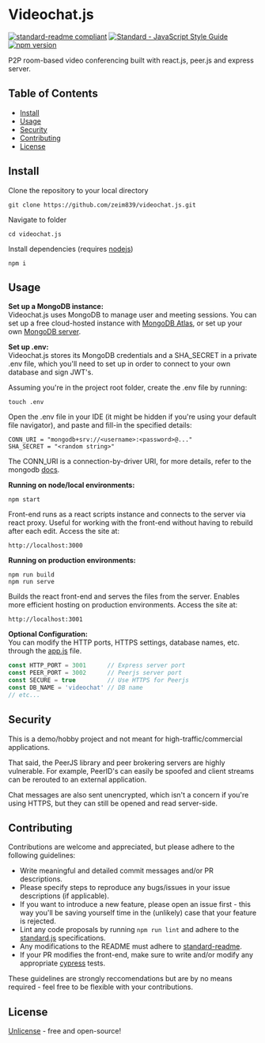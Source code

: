 # Videochat.js
[![standard-readme compliant](https://img.shields.io/badge/readme%20style-standard-brightgreen.svg?style=flat-square)](https://github.com/RichardLitt/standard-readme) <a href="https://standardjs.com"><img src="https://img.shields.io/badge/code_style-standard-brightgreen.svg" alt="Standard - JavaScript Style Guide"></a> <a href="https://www.npmjs.com/package/standard"> <img src="https://img.shields.io/npm/v/standard.svg" alt="npm version"></a>

P2P room-based video conferencing built with react.js, peer.js and express server. 

## Table of Contents
- [Install](#install)
- [Usage](#usage)
- [Security](#security)
- [Contributing](#contributing)
- [License](#license)

## Install
Clone the repository to your local directory
```
git clone https://github.com/zeim839/videochat.js.git
```
Navigate to folder
```
cd videochat.js
```
Install dependencies (requires [nodejs](https://nodejs.org/))
```
npm i
```

## Usage
<b> Set up a MongoDB instance: </b> <br>
Videochat.js uses MongoDB to manage user and meeting sessions. You can set up a free cloud-hosted instance with [MongoDB Atlas](https://www.mongodb.com/atlas), or set up your own [MongoDB server](https://www.mongodb.com/try/download/community).

<b> Set up .env: </b> <br>
Videochat.js stores its MongoDB credentials and a SHA_SECRET in a private .env file, which you'll need to set up in order to connect to your own database and sign JWT's. <br>

Assuming you're in the project root folder, create the .env file by running:
```
touch .env
```

Open the .env file in your IDE (it might be hidden if you're using your default file navigator), and paste and fill-in the specified details:
```
CONN_URI = "mongodb+srv://<username>:<password>@..."
SHA_SECRET = "<random string>"
```
The CONN_URI is a connection-by-driver URI, for more details, refer to the mongodb [docs](https://www.mongodb.com/docs/atlas/driver-connection/).

<b> Running on node/local environments: </b> <br>
```
npm start
```
Front-end runs as a react scripts instance and connects to the server via react proxy. Useful for working with the front-end without having to rebuild after each edit. Access the site at: 
```
http://localhost:3000
```

<b> Running on production environments: </b> <br>
```
npm run build 
npm run serve
```
Builds the react front-end and serves the files from the server. Enables more efficient hosting on production environments. Access the site at:
```
http://localhost:3001
```
<b> Optional    Configuration: </b> <br>
You can modify the HTTP ports, HTTPS settings, database names, etc. through the [app.js](app.js) file. 

```js
const HTTP_PORT = 3001      // Express server port
const PEER_PORT = 3002      // Peerjs server port
const SECURE = true         // Use HTTPS for Peerjs
const DB_NAME = 'videochat' // DB name
// etc...
```

## Security
This is a demo/hobby project and not meant for high-traffic/commercial applications. 

That said, the PeerJS library and peer brokering servers are highly vulnerable. For example, PeerID's can easily be spoofed and client streams can be rerouted to an external application. 

Chat messages are also sent unencrypted, which isn't a concern if you're using HTTPS, but they can still be opened and read server-side. 

## Contributing
Contributions are welcome and appreciated, but please adhere to the following guidelines:
- Write meaningful and detailed commit messages and/or PR descriptions. 
- Please specify steps to reproduce any bugs/issues in your issue descriptions (if applicable). 
- If you want to introduce a new feature, please open an issue first - this way you'll be saving yourself time in the (unlikely) case that your feature is rejected. 
- Lint any code proposals by running ```npm run lint``` and adhere to the [standard.js](https://standardjs.com/) specifications. 
- Any modifications to the README must adhere to [standard-readme](https://github.com/RichardLitt/standard-readme).
- If your PR modifies the front-end, make sure to write and/or modify any appropriate [cypress](https://docs.cypress.io/) tests. 

These guidelines are strongly reccomendations but are by no means required - feel free to be flexible with your contributions.

## License
[Unlicense](LICENSE.md) - free and open-source!